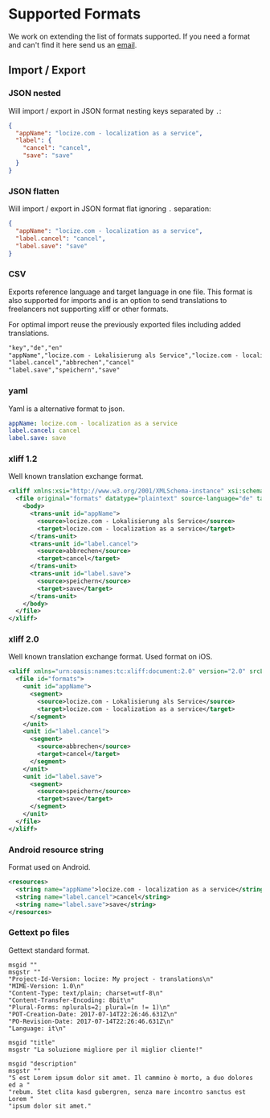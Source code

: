 <!-- toc -->

# Supported Formats

We work on extending the list of formats supported. If you need a format and can't find it here send us an [email](mailto:support@locize.com).

## Import / Export

### JSON nested

Will import / export in JSON format nesting keys separated by `.`:

```json
{
  "appName": "locize.com - localization as a service",
  "label": {
    "cancel": "cancel",
    "save": "save"
  }
}
```

### JSON flatten

Will import / export in JSON format flat ignoring `.` separation:

```json
{
  "appName": "locize.com - localization as a service",
  "label.cancel": "cancel",
  "label.save": "save"
}
```

### CSV

Exports reference language and target language in one file. This format is also supported for imports and is an option to send translations to freelancers not supporting xliff or other formats.

For optimal import reuse the previously exported files including added translations.


```txt
"key","de","en"
"appName","locize.com - Lokalisierung als Service","locize.com - localization as a service"
"label.cancel","abbrechen","cancel"
"label.save","speichern","save"
```

### yaml

Yaml is a alternative format to json.

```yaml
appName: locize.com - localization as a service
label.cancel: cancel
label.save: save
```

### xliff 1.2

Well known translation exchange format.

```xml
<xliff xmlns:xsi="http://www.w3.org/2001/XMLSchema-instance" xsi:schemaLocation="urn:oasis:names:tc:xliff:document:1.2 http://docs.oasis-open.org/xliff/v1.2/os/xliff-core-1.2-strict.xsd" xmlns="urn:oasis:names:tc:xliff:document:1.2" version="1.2">
  <file original="formats" datatype="plaintext" source-language="de" target-language="en">
    <body>
      <trans-unit id="appName">
        <source>locize.com - Lokalisierung als Service</source>
        <target>locize.com - localization as a service</target>
      </trans-unit>
      <trans-unit id="label.cancel">
        <source>abbrechen</source>
        <target>cancel</target>
      </trans-unit>
      <trans-unit id="label.save">
        <source>speichern</source>
        <target>save</target>
      </trans-unit>
    </body>
  </file>
</xliff>
```

### xliff 2.0

Well known translation exchange format. Used format on iOS.

```xml
<xliff xmlns="urn:oasis:names:tc:xliff:document:2.0" version="2.0" srcLang="de" trgLang="en">
  <file id="formats">
    <unit id="appName">
      <segment>
        <source>locize.com - Lokalisierung als Service</source>
        <target>locize.com - localization as a service</target>
      </segment>
    </unit>
    <unit id="label.cancel">
      <segment>
        <source>abbrechen</source>
        <target>cancel</target>
      </segment>
    </unit>
    <unit id="label.save">
      <segment>
        <source>speichern</source>
        <target>save</target>
      </segment>
    </unit>
  </file>
</xliff>
```

### Android resource string

Format used on Android.

```xml
<resources>
  <string name="appName">locize.com - localization as a service</string>
  <string name="label.cancel">cancel</string>
  <string name="label.save">save</string>
</resources>
```

### Gettext po files

Gettext standard format.

```po
msgid ""
msgstr ""
"Project-Id-Version: locize: My project - translations\n"
"MIME-Version: 1.0\n"
"Content-Type: text/plain; charset=utf-8\n"
"Content-Transfer-Encoding: 8bit\n"
"Plural-Forms: nplurals=2; plural=(n != 1)\n"
"POT-Creation-Date: 2017-07-14T22:26:46.631Z\n"
"PO-Revision-Date: 2017-07-14T22:26:46.631Z\n"
"Language: it\n"

msgid "title"
msgstr "La soluzione migliore per il miglior cliente!"

msgid "description"
msgstr ""
"S est Lorem ipsum dolor sit amet. Il cammino è morto, a duo dolores ed a "
"rebum. Stet clita kasd gubergren, senza mare incontro sanctus est Lorem "
"ipsum dolor sit amet."
```












